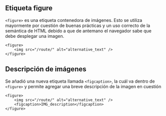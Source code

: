 ## Etiqueta figure

`<figure>` es una etiqueta contenedora de imágenes. Esto se utiliza mayormente por cuestión de buenas prácticas y un uso correcto de la semántica de HTML debido a que de antemano el navegador sabe que debe desplegar una imagen.
~~~
<figure>
    <img src="/route/" alt="alternative_text" />
</figure>
~~~

## Descripción de imágenes

Se añadió una nueva etiqueta llamada `<figcaption>`, la cuál va dentro de `<figure>` y permite agregar una breve descripción de la imagen en cuestión

~~~
<figure>
    <img src="/route/" alt="alternative_text" />
    <figcaption>IMG_description</figcaption>
</figure>
~~~